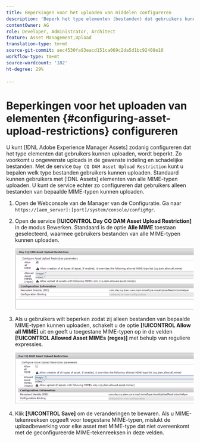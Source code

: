 ```yaml
---
title: Beperkingen voor het uploaden van middelen configureren
description: 'Beperk het type elementen (bestanden) dat gebruikers kunnen uploaden '
contentOwner: AG
role: Developer, Administrator, Architect
feature: Asset Management,Upload
translation-type: tm+mt
source-git-commit: aec4530fa93eacd151ca069c2da5d1bc92408e10
workflow-type: tm+mt
source-wordcount: '182'
ht-degree: 29%

---
```



# Beperkingen voor het uploaden van elementen {#configuring-asset-upload-restrictions} configureren

U kunt [!DNL Adobe Experience Manager Assets] zodanig configureren dat het type elementen dat gebruikers kunnen uploaden, wordt beperkt. Zo voorkomt u ongewenste uploads in de gewenste indeling en schadelijke bestanden. Met de service `Day CQ DAM Asset Upload Restriction` kunt u bepalen welk type bestanden gebruikers kunnen uploaden. Standaard kunnen gebruikers met [!DNL Assets] elementen van alle MIME-typen uploaden. U kunt de service echter zo configureren dat gebruikers alleen bestanden van bepaalde MIME-typen kunnen uploaden.

1. Open de Webconsole van de Manager van de Configuratie. Ga naar `https://[aem_server]:[port]/system/console/configMgr`.
1. Open de service **[!UICONTROL Day CQ DAM Asset Upload Restriction]** in de modus Bewerken. Standaard is de optie **Alle MIME** toestaan geselecteerd, waarmee gebruikers bestanden van alle MIME-typen kunnen uploaden.

   ![chlimage_1-378](assets/chlimage_1-378.png)

1. Als u gebruikers wilt beperken zodat zij alleen bestanden van bepaalde MIME-typen kunnen uploaden, schakelt u de optie **[!UICONTROL Allow all MIME]** uit en geeft u toegestane MIME-typen op in de velden **[!UICONTROL Allowed Asset MIMEs (regex)]** met behulp van reguliere expressies.

   ![chlimage_1-379](assets/chlimage_1-379.png)

1. Klik **[!UICONTROL Save]** om de veranderingen te bewaren. Als u MIME-tekenreeksen opgeeft voor toegestane MIME-typen, mislukt de uploadbewerking voor elke asset met MIME-type dat niet overeenkomt met de geconfigureerde MIME-tekenreeksen in deze velden.
